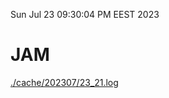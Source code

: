 Sun Jul 23 09:30:04 PM EEST 2023
# JAM
<a href='./cache/202307/23_21.log'>./cache/202307/23_21.log</a>
